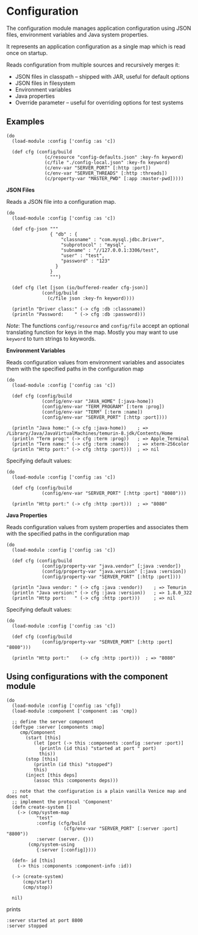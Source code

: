 # Configuration

The configuration module manages application configuration using JSON files, 
environment variables and Java system properties. 

It represents an application configuration as a single map which is read once 
on startup.

Reads configuration from multiple sources and recursively merges it:

* JSON files in classpath – shipped with JAR, useful for default options
* JSON files in filesystem
* Environment variables
* Java properties
* Override parameter – useful for overriding options for test systems



## Examples

```
(do
  (load-module :config ['config :as 'c])
  
  (def cfg (config/build 
              (c/resource "config-defaults.json" :key-fn keyword)
              (c/file "./config-local.json" :key-fn keyword)
              (c/env-var "SERVER_PORT" [:http :port])
              (c/env-var "SERVER_THREADS" [:http :threads])
              (c/property-var "MASTER_PWD" [:app :master-pwd]))))
```

**JSON Files**

Reads a JSON file into a configuration map.

```
(do
  (load-module :config ['config :as 'c])

  (def cfg-json """
                { "db" : {
                    "classname" : "com.mysql.jdbc.Driver",
                    "subprotocol" : "mysql",
                    "subname" : "//127.0.0.1:3306/test",
                    "user" : "test",
                    "password" : "123"
                  }
                }
                """)
    
  (def cfg (let [json (io/buffered-reader cfg-json)]
             (config/build
               (c/file json :key-fn keyword)))) 
            
  (println "Driver class:" (-> cfg :db :classname))   
  (println "Password:    " (-> cfg :db :password)))
```

*Note*: The functions `config/resource` and `config/file` accept an optional translating 
function for keys in the map. Mostly you may want to use `keyword` to turn strings 
to keywords.


**Environment Variables**

Reads configuration values from environment variables and associates them with the 
specified paths in the configuration map

```
(do
  (load-module :config ['config :as 'c])
  
  (def cfg (config/build
             (config/env-var "JAVA_HOME" [:java-home])
             (config/env-var "TERM_PROGRAM" [:term :prog])
             (config/env-var "TERM" [:term :name])
             (config/env-var "SERVER_PORT" [:http :port])))
             
  (println "Java home:" (-> cfg :java-home))    ; => /Library/Java/JavaVirtualMachines/temurin-8.jdk/Contents/Home
  (println "Term prog:" (-> cfg :term :prog))   ; => Apple_Terminal
  (println "Term name:" (-> cfg :term :name))   ; => xterm-256color
  (println "Http port:" (-> cfg :http :port)))  ; => nil
```

Specifying default values:

```
(do
  (load-module :config ['config :as 'c])
  
  (def cfg (config/build
             (config/env-var "SERVER_PORT" [:http :port] "8080")))
  
  (println "Http port:" (-> cfg :http :port)))  ; => "8080"
```

**Java Properties**

Reads configuration values from system properties and associates them with the 
specified paths in the configuration map

```
(do
  (load-module :config ['config :as 'c])
  
  (def cfg (config/build
             (config/property-var "java.vendor" [:java :vendor])
             (config/property-var "java.version" [:java :version])
             (config/property-var "SERVER_PORT" [:http :port])))
             
  (println "Java vendor: " (-> cfg :java :vendor))    ; => Temurin
  (println "Java version:" (-> cfg :java :version))   ; => 1.8.0_322
  (println "Http port:   " (-> cfg :http :port)))     ; => nil
```

Specifying default values:

```
(do
  (load-module :config ['config :as 'c])
  
  (def cfg (config/build
             (config/property-var "SERVER_PORT" [:http :port] "8080")))
  
  (println "Http port:"    (-> cfg :http :port)))  ; => "8080"
```

## Using configurations with the component module

```
(do
  (load-module :config ['config :as 'cfg])
  (load-module :component ['component :as 'cmp])

  ;; define the server component
  (deftype :server [components :map]
     cmp/Component
       (start [this]
          (let [port (-> this :components :config :server :port)]
            (println (id this) "started at port " port)
            this))
       (stop [this]
          (println (id this) "stopped")
          this)
       (inject [this deps]
          (assoc this :components deps)))

  ;; note that the configuration is a plain vanilla Venice map and does not
  ;; implement the protocol 'Component'
  (defn create-system []
    (-> (cmp/system-map
           "test"
           :config (cfg/build
                     (cfg/env-var "SERVER_PORT" [:server :port] "8800"))
           :server (server. {}))
        (cmp/system-using
           {:server [:config]})))

  (defn- id [this]
    (-> this :components :component-info :id))

  (-> (create-system)
      (cmp/start)
      (cmp/stop))
      
  nil)
```

prints

```
:server started at port 8800
:server stopped
```
